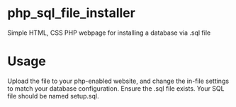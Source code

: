 # php_sql_file_installer

Simple HTML, CSS PHP webpage for installing a database via .sql file

# Usage

Upload the file to your php-enabled website, and change the in-file settings to match your database configuration. Ensure the .sql file exists. Your SQL file should be named setup.sql.
